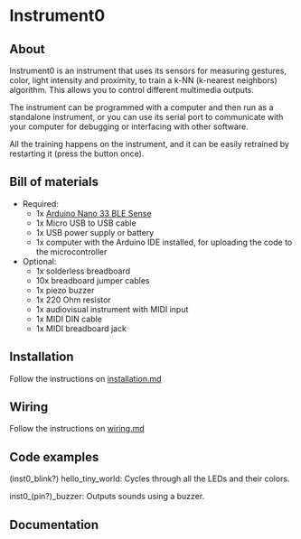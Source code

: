 # Instrument0

## About

Instrument0 is an instrument that uses its sensors for measuring gestures, color, light intensity and proximity, to train a k-NN (k-nearest neighbors) algorithm. This allows you to control different multimedia outputs.

The instrument can be programmed with a computer and then run as a standalone instrument, or you can use its serial port to communicate with your computer for debugging or interfacing with other software.

All the training happens on the instrument, and it can be easily retrained by restarting it (press the button once).

## Bill of materials

* Required:
  * 1x [Arduino Nano 33 BLE Sense](https://store.arduino.cc/usa/nano-33-ble-sense)
  * 1x Micro USB to USB cable
  * 1x USB power supply or battery
  * 1x computer with the Arduino IDE installed, for uploading the code to the microcontroller
* Optional:
  * 1x solderless breadboard
  * 10x breadboard jumper cables
  * 1x piezo buzzer
  * 1x 220 Ohm resistor
  * 1x audiovisual instrument with MIDI input
  * 1x MIDI DIN cable
  * 1x MIDI breadboard jack

## Installation

Follow the instructions on [installation.md](installation.md)

## Wiring

Follow the instructions on [wiring.md](wiring.md)

## Code examples

(inst0_blink?) hello_tiny_world: Cycles through all the LEDs and their colors.

inst0_(pin?)_buzzer: Outputs sounds using a buzzer.

## Documentation
